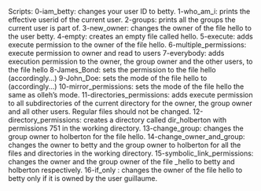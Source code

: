 Scripts:
0-iam_betty: changes your user ID to betty.
1-who_am_i: prints the effective userid of the current user.
2-groups: prints all the groups the current user is part of.
3-new_owner: changes the owner of the file hello to the user betty.
4-empty: creates an empty file called hello.
5-execute: adds execute permission to the owner of the file hello.
6-multiple_permissions: execute permission to owner and read to users
7-everybody: adds execution permission to the owner, the group owner and the other users, to the file hello
8-James_Bond: sets the permission to the file hello (accordingly...)
9-John_Doe: sets the mode of the file hello to (accordingly...)
10-mirror_permissions: sets the mode of the file hello the same as olleh’s mode.
11-directories_permissions: adds execute permission to all subdirectories of the current directory for the owner, the group owner and all other users. Regular files should not be changed.
12-directory_permissions: creates a directory called dir_holberton with permissions 751 in the working directory.
13-change_group: changes the group owner to holberton for the file hello.
14-change_owner_and_group: changes the owner to betty and the group owner to holberton for all the files and directories in the working directory.
15-symbolic_link_permissions: changes the owner and the group owner of the file _hello to betty and holberton respectively.
16-if_only : changes the owner of the file hello to betty only if it is owned by the user guillaume.
